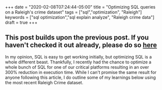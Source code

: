 +++
date = "2020-02-08T07:24:44-05:00"
title = "Optimizing SQL queries on a Raleigh's crime dataset"
tags = ["sql","optimization", "Raleigh"]
keywords = ["sql optimization","sql explain analyze", "Raleigh crime data"]
draft = true
+++

## This post builds upon the previous post. If you haven't checked it out already, please do so [here](https://christopherdiehl.github.io/posts/sql-optimizations/)


In my opinion, SQL is easy to get working initially, but optimizing SQL is a whole different beast. Thankfully, I recently had the chance to optimize a whole bunch of SQL for one of our critical platforms resulting in an over 300% reduction in execution time. While I can't promise the same result for anyone following this article, I do outline some of my learnings below using the most recent Raleigh Crime dataset.

